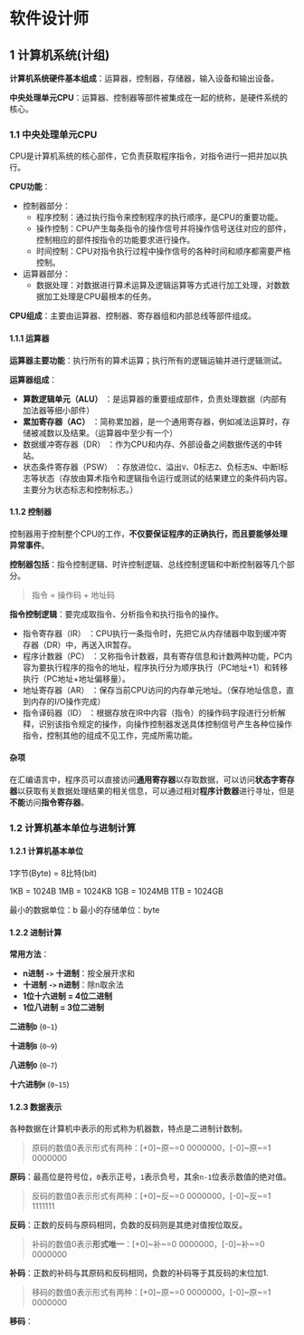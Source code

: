 # 软件设计师

## 1 计算机系统(计组)

**计算机系统硬件基本组成**：运算器，控制器，存储器，输入设备和输出设备。

**中央处理单元CPU**：运算器、控制器等部件被集成在一起的统称，是硬件系统的核心。

### 1.1 中央处理单元CPU

CPU是计算机系统的核心部件，它负责获取程序指令，对指令进行一把并加以执行。

**CPU功能**：
- 控制器部分：
  -  程序控制：通过执行指令来控制程序的执行顺序，是CPU的重要功能。
  -  操作控制：CPU产生每条指令的操作信号并将操作信号送往对应的部件，控制相应的部件按指令的功能要求进行操作。
  -  时间控制：CPU对指令执行过程中操作信号的各种时间和顺序都需要严格控制。
- 运算器部分：
  - 数据处理：对数据进行算术运算及逻辑运算等方式进行加工处理，对数数据加工处理是CPU最根本的任务。

**CPU组成**：主要由运算器、控制器、寄存器组和内部总线等部件组成。

#### 1.1.1 运算器

**运算器主要功能**：执行所有的算术运算；执行所有的逻辑运输并进行逻辑测试。

**运算器组成**：
- **算数逻辑单元（ALU）** ：是运算器的重要组成部件，负责处理数据（内部有加法器等细小部件）
- **累加寄存器（AC）** ：简称累加器，是一个通用寄存器，例如减法运算时，存储被减数以及结果。（运算器中至少有一个）
- 数据缓冲寄存器（DR） ：作为CPU和内存、外部设备之间数据传送的中转站。
- 状态条件寄存器（PSW） ：存放进位`C`、溢出`V`、0标志`Z`、负标志`N`、中断I标志等状态（存放由算术指令和逻辑指令运行或测试的结果建立的条件码内容。主要分为状态标志和控制标志。）

#### 1.1.2 控制器

控制器用于控制整个CPU的工作，**不仅要保证程序的正确执行，而且要能够处理异常事件**。

**控制器包括**：指令控制逻辑、时许控制逻辑、总线控制逻辑和中断控制器等几个部分。

> 指令 = 操作码 + 地址码

**指令控制逻辑**：要完成取指令、分析指令和执行指令的操作。
- 指令寄存器（IR） ：CPU执行一条指令时，先把它从内存储器中取到缓冲寄存器（DR）中，再送入IR暂存。
- 程序计数器（PC） ：又称指令计数器，具有寄存信息和计数两种功能，PC内容为要执行程序的指令的地址，程序执行分为顺序执行（PC地址+1）和转移执行（PC地址+地址偏移量）。
- 地址寄存器（AR） ：保存当前CPU访问的内存单元地址。（保存地址信息，直到内存的I/O操作完成）
- 指令译码器（ID） ：根据存放在IR中内容（指令）的操作码字段进行分析解释，识别该指令规定的操作，向操作控制器发送具体控制信号产生各种位操作指令，控制其他的组成不见工作，完成所需功能。

#### 杂项

在汇编语言中，程序员可以直接访问**通用寄存器**以存取数据，可以访问**状态字寄存器**以获取有关数据处理结果的相关信息，可以通过相对**程序计数器**进行寻址，但是**不能**访问**指令寄存器**。

### 1.2 计算机基本单位与进制计算

#### 1.2.1 计算机基本单位

1字节(Byte) = 8比特(bit)

1KB = 1024B
1MB = 1024KB
1GB = 1024MB
1TB = 1024GB

最小的数据单位：b
最小的存储单位：byte

#### 1.2.2 进制计算

**常用方法**：
- **n进制 `->` 十进制**：按全展开求和
- **十进制 `->` n进制**：除n取余法
- **1位十六进制 = 4位二进制**
- **1位八进制 = 3位二进制**

**二进制`D`** (`0~1`) 

**十进制`B`** (`0~9`) 

**八进制`O`** (`0~7`) 

**十六进制`H`** (`0~15`) 

#### 1.2.3 数据表示

各种数据在计算机中表示的形式称为机器数，特点是二进制计数制。

> 原码的数值0表示形式有两种：[+0]~原~=0 0000000，[-0]~原~=1 0000000

**原码**：最高位是符号位，`0`表示正号，`1`表示负号，其余`n-1`位表示数值的绝对值。

> 反码的数值0表示形式有两种：[+0]~反~=0 0000000，[-0]~反~=1 1111111

**反码**：正数的反码与原码相同，负数的反码则是其绝对值按位取反。

> 补码的数值0表示**形式唯一**：[+0]~补~=0 0000000，[-0]~补~=0 0000000

**补码**：正数的补码与其原码和反码相同，负数的补码等于其反码的末位加1.

> 移码的数值0表示形式有两种：[+0]~原~=0 0000000，[-0]~原~=1 0000000

**移码**：